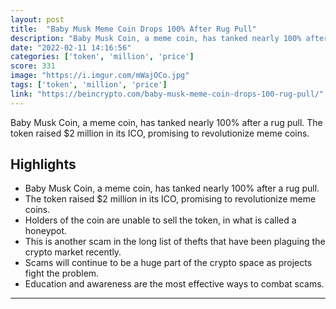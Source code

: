 ```yaml
---
layout: post
title:  "Baby Musk Meme Coin Drops 100% After Rug Pull"
description: "Baby Musk Coin, a meme coin, has tanked nearly 100% after a rug pull. The token raised $2 million in its ICO, promising to revolutionize meme coins."
date: "2022-02-11 14:16:56"
categories: ['token', 'million', 'price']
score: 331
image: "https://i.imgur.com/mWajOCo.jpg"
tags: ['token', 'million', 'price']
link: "https://beincrypto.com/baby-musk-meme-coin-drops-100-rug-pull/"
---
```


Baby Musk Coin, a meme coin, has tanked nearly 100% after a rug pull. The token raised $2 million in its ICO, promising to revolutionize meme coins.

## Highlights

- Baby Musk Coin, a meme coin, has tanked nearly 100% after a rug pull.
- The token raised $2 million in its ICO, promising to revolutionize meme coins.
- Holders of the coin are unable to sell the token, in what is called a honeypot.
- This is another scam in the long list of thefts that have been plaguing the crypto market recently.
- Scams will continue to be a huge part of the crypto space as projects fight the problem.
- Education and awareness are the most effective ways to combat scams.

---
